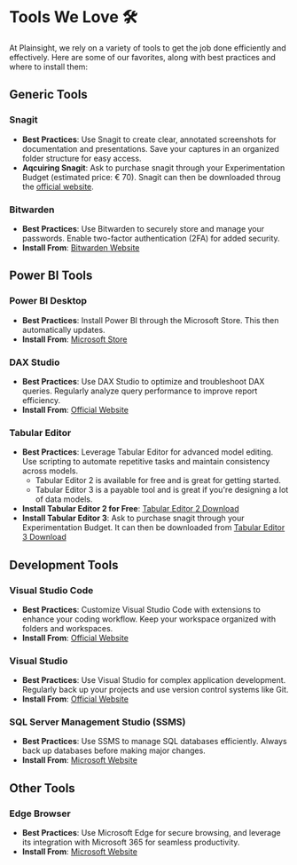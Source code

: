 # Tools We Love 🛠️

At Plainsight, we rely on a variety of tools to get the job done efficiently and effectively. Here are some of our favorites, along with best practices and where to install them:

## Generic Tools

### Snagit
- **Best Practices**: Use Snagit to create clear, annotated screenshots for documentation and presentations. Save your captures in an organized folder structure for easy access.
- **Aqcuiring Snagit**: Ask to purchase snagit through your Experimentation Budget (estimated price: € 70). Snagit can then be downloaded throug the [official website](https://www.techsmith.com/snagit). 

### Bitwarden
- **Best Practices**: Use Bitwarden to securely store and manage your passwords. Enable two-factor authentication (2FA) for added security.
- **Install From**: [Bitwarden Website](https://bitwarden.com/download/)

## Power BI Tools

### Power BI Desktop
- **Best Practices**: Install Power BI through the Microsoft Store. This then automatically updates. 
- **Install From**: [Microsoft Store](https://www.microsoft.com/store/apps/9NTXR16HNW1T)

### DAX Studio
- **Best Practices**: Use DAX Studio to optimize and troubleshoot DAX queries. Regularly analyze query performance to improve report efficiency.
- **Install From**: [Official Website](https://daxstudio.org/)

### Tabular Editor
- **Best Practices**: Leverage Tabular Editor for advanced model editing. Use scripting to automate repetitive tasks and maintain consistency across models.
    * Tabular Editor 2 is available for free and is great for getting started. 
    * Tabular Editor 3 is a payable tool and is great if you're designing a lot of data models. 
- **Install Tabular Editor 2 for Free**: [Tabular Editor 2 Download](https://github.com/TabularEditor/TabularEditor)
- **Install Tabular Editor 3**: Ask to purchase snagit through your Experimentation Budget. It can then be downloaded from [Tabular Editor 3 Download](https://tabulareditor.com/)

## Development Tools

### Visual Studio Code
- **Best Practices**: Customize Visual Studio Code with extensions to enhance your coding workflow. Keep your workspace organized with folders and workspaces.
- **Install From**: [Official Website](https://code.visualstudio.com/)

### Visual Studio
- **Best Practices**: Use Visual Studio for complex application development. Regularly back up your projects and use version control systems like Git.
- **Install From**: [Official Website](https://visualstudio.microsoft.com/)

### SQL Server Management Studio (SSMS)
- **Best Practices**: Use SSMS to manage SQL databases efficiently. Always back up databases before making major changes.
- **Install From**: [Microsoft Website](https://docs.microsoft.com/en-us/sql/ssms/download-sql-server-management-studio-ssms)

## Other Tools

### Edge Browser
- **Best Practices**: Use Microsoft Edge for secure browsing, and leverage its integration with Microsoft 365 for seamless productivity.
- **Install From**: [Microsoft Website](https://www.microsoft.com/edge)



